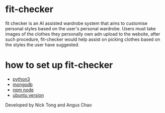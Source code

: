 # fit-checker
  fit checker is an AI assisted wardrobe system that aims to customise personal styles based on the user's personal wardrobe. Users must take images of the clothes they personally own adn upload to the website, after such procedure, fit-checker would help assist on picking clothes based on the styles the user have suggested.
# how to set up fit-checker
  - [python3](https://www.python.org/downloads/)
  - [mongodb](https://www.mongodb.com/docs/manual/administration/install-community/)
  - [npm node](https://docs.npmjs.com/downloading-and-installing-node-js-and-npm)
  - [ubuntu version](https://www.mongodb.com/docs/manual/tutorial/install-mongodb-on-ubuntu/?fbclid=IwY2xjawHlzApleHRuA2FlbQIxMAABHQ5b-Xd7RXo6LyXE_qKteAUngK_9HkRhr5_Su-i_A4Hgt8q262JZbwurag_aem_DrOelgCEOfrHF8qislG2dA#std-label-install-mdb-community-ubuntu)

Developed by Nick Tong and Angus Chao
